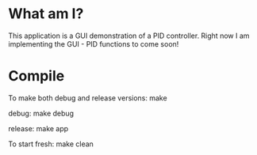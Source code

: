 # What am I?

This application is a GUI demonstration of a PID controller. Right now I am implementing the GUI -
PID functions to come soon!

# Compile

To make both debug and release versions:
  make

debug:
  make debug

release:
  make app

To start fresh:
  make clean
